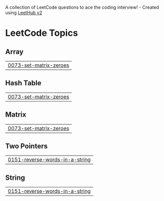 A collection of LeetCode questions to ace the coding interview! - Created using [LeetHub v2](https://github.com/arunbhardwaj/LeetHub-2.0)
<!---LeetCode Topics Start-->
# LeetCode Topics
## Array
|  |
| ------- |
| [0073-set-matrix-zeroes](https://github.com/ishikab3kb/LeetCode/tree/master/0073-set-matrix-zeroes) |
## Hash Table
|  |
| ------- |
| [0073-set-matrix-zeroes](https://github.com/ishikab3kb/LeetCode/tree/master/0073-set-matrix-zeroes) |
## Matrix
|  |
| ------- |
| [0073-set-matrix-zeroes](https://github.com/ishikab3kb/LeetCode/tree/master/0073-set-matrix-zeroes) |
## Two Pointers
|  |
| ------- |
| [0151-reverse-words-in-a-string](https://github.com/ishikab3kb/LeetCode/tree/master/0151-reverse-words-in-a-string) |
## String
|  |
| ------- |
| [0151-reverse-words-in-a-string](https://github.com/ishikab3kb/LeetCode/tree/master/0151-reverse-words-in-a-string) |
<!---LeetCode Topics End-->